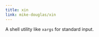 ```yaml
---
title: xin
link: mike-douglas/xin
---
```


A shell utility like <code>xargs</code> for standard input.
